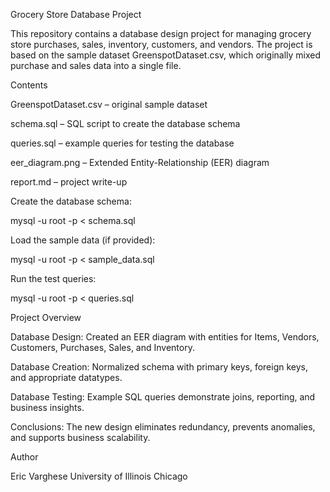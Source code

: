 Grocery Store Database Project

This repository contains a database design project for managing grocery store purchases, sales, inventory, customers, and vendors. The project is based on the sample dataset GreenspotDataset.csv, which originally mixed purchase and sales data into a single file.

Contents

GreenspotDataset.csv – original sample dataset

schema.sql – SQL script to create the database schema

queries.sql – example queries for testing the database

eer_diagram.png – Extended Entity-Relationship (EER) diagram

report.md – project write-up






Create the database schema:

mysql -u root -p < schema.sql


Load the sample data (if provided):

mysql -u root -p < sample_data.sql


Run the test queries:

mysql -u root -p < queries.sql

Project Overview

Database Design: Created an EER diagram with entities for Items, Vendors, Customers, Purchases, Sales, and Inventory.

Database Creation: Normalized schema with primary keys, foreign keys, and appropriate datatypes.

Database Testing: Example SQL queries demonstrate joins, reporting, and business insights.

Conclusions: The new design eliminates redundancy, prevents anomalies, and supports business scalability.

Author

Eric Varghese
University of Illinois Chicago
